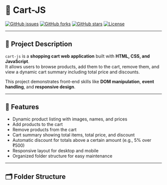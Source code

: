 # 🛒 Cart-JS

[![GitHub issues](https://img.shields.io/github/issues/pragati1112/cart-js)](https://github.com/pragati1112/cart-js/issues)
[![GitHub forks](https://img.shields.io/github/forks/pragati1112/cart-js)](https://github.com/pragati1112/cart-js/network)
[![GitHub stars](https://img.shields.io/github/stars/pragati1112/cart-js)](https://github.com/pragati1112/cart-js/stargazers)
[![License](https://img.shields.io/github/license/pragati1112/cart-js)](https://github.com/pragati1112/cart-js/blob/main/LICENSE)

---

## 📌 Project Description

`cart-js` is a **shopping cart web application** built with **HTML, CSS, and JavaScript**.  
It allows users to browse products, add them to the cart, remove them, and view a dynamic cart summary including total price and discounts.  

This project demonstrates front-end skills like **DOM manipulation**, **event handling**, and **responsive design**.

---

## 🧰 Features

- Dynamic product listing with images, names, and prices
- Add products to the cart
- Remove products from the cart
- Cart summary showing total items, total price, and discount
- Automatic discount for totals above a certain amount (e.g., 5% over ₹500)
- Responsive layout for desktop and mobile
- Organized folder structure for easy maintenance

---

## 🗂 Folder Structure

